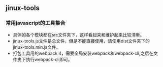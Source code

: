 ## jinux-tools
### 常用javascript的工具集合
* 具体的各个模块都在src文件夹下，这样看起来和维护起来比较清晰。
* jinux-tools.js文件是总文件，但是不能直接使用，请使用dist文件夹下的jinux-tools.min.js文件。
* 打包工具用的webpack 4，需要全局安装webpack和webpack-cli,之后在文件夹下执行webpack-cli即可。
